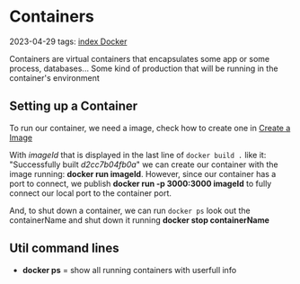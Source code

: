 # Containers
2023-04-29
tags: [index Docker](index%20Docker.md)

Containers are virtual containers that encapsulates some app or some process, databases... Some kind of production that will be running in the container's environment  

## Setting up a Container

To run our container, we need a image, check how to create one in [Create a Image](Images.md#Create%20a%20Image)

With *imageId* that is displayed in the  last line of `docker build .` like it: "Successfully built *d2cc7b04fb0a*" we can create our container with the image running: **docker run imageId**. However, since our container has a port to connect, we publish **docker run -p 3000:3000 imageId** to fully connect our local port to the container port.

And, to shut down a container, we can run `docker ps` look out the containerName and shut down it running **docker stop containerName**

## Util command lines

* **docker ps** = show all running containers with userfull info